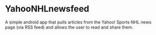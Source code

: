 YahooNHLnewsfeed
=======

A simple android app that pulls articles from the Yahoo! Sports NHL news page (via RSS feed) and allows the user to read and share them.
